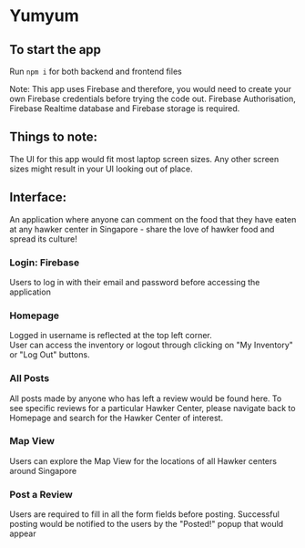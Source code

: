 # Yumyum

## To start the app

Run `npm i` for both backend and frontend files

Note:
This app uses Firebase and therefore, you would need to create your own Firebase credentials before trying the code out. Firebase Authorisation, Firebase Realtime database and Firebase storage is required.

## Things to note:

The UI for this app would fit most laptop screen sizes. Any other screen sizes might result in your UI looking out of place.

## Interface:

An application where anyone can comment on the food that they have eaten at any hawker center in Singapore - share the love of hawker food and spread its culture!
<br />

### Login: Firebase

Users to log in with their email and password before accessing the application

### Homepage

Logged in username is reflected at the top left corner.
<br />
User can access the inventory or logout through clicking on "My Inventory" or "Log Out" buttons.

### All Posts

All posts made by anyone who has left a review would be found here. To see specific reviews for a particular Hawker Center, please navigate back to Homepage and search for the Hawker Center of interest.

### Map View

Users can explore the Map View for the locations of all Hawker centers around Singapore

### Post a Review

Users are required to fill in all the form fields before posting.
Successful posting would be notified to the users by the "Posted!" popup that would appear
